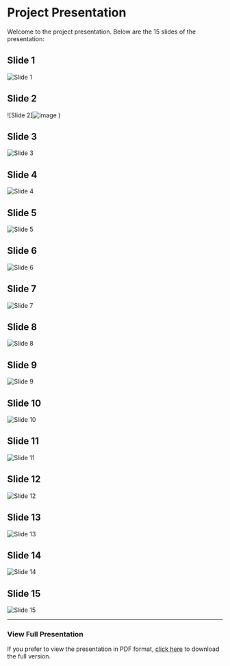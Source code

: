 # Project Presentation

Welcome to the project presentation. Below are the 15 slides of the presentation:

## Slide 1
![Slide 1](![image](https://github.com/user-attachments/assets/816aebf6-7d48-49ab-886e-c64aa8077ab7)
)

## Slide 2
![Slide 2]![image](https://github.com/user-attachments/assets/d71f8864-5262-47d6-941d-93d3f2101507)
)

## Slide 3
![Slide 3](![image](https://github.com/user-attachments/assets/27f203bd-e6d8-4b59-a021-5f01be675fa9)
)

## Slide 4
![Slide 4](![image](https://github.com/user-attachments/assets/19a6aeb7-f183-4907-8a05-2f28b090575f)
)

## Slide 5
![Slide 5](![image](https://github.com/user-attachments/assets/aabb5d12-cffd-4441-80e7-d0eaeccf49dd)
)

## Slide 6
![Slide 6](![image](https://github.com/user-attachments/assets/39ef8344-98a6-43a2-a81e-4ff502e3e697)
)

## Slide 7
![Slide 7](![image](https://github.com/user-attachments/assets/9fce17b3-0388-436d-acef-487562450384)
)

## Slide 8
![Slide 8](![image](https://github.com/user-attachments/assets/54518df6-11cc-4808-9470-3b2121455962)
)

## Slide 9
![Slide 9](![image](https://github.com/user-attachments/assets/d1583e75-3249-42fa-8f75-c7a81be1f283)
)

## Slide 10
![Slide 10](![image](https://github.com/user-attachments/assets/161b5a71-4e39-442c-9b90-8ccf2f7dfd0b)
)

## Slide 11
![Slide 11](![image](https://github.com/user-attachments/assets/7ec76bc8-0042-4d09-8f80-e67b4cce16b1)
)

## Slide 12
![Slide 12](![image](https://github.com/user-attachments/assets/c89c8519-622b-4834-a950-83d1d1c50a3d)
)

## Slide 13
![Slide 13](![image](https://github.com/user-attachments/assets/7e8d8be7-739a-455e-b2bd-d347b8b7d628)
)

## Slide 14
![Slide 14](![image](https://github.com/user-attachments/assets/dbe67043-1863-4eac-96d6-fcdf6e79d9f5)
)

## Slide 15
![Slide 15](![image](https://github.com/user-attachments/assets/4bc7a7e6-b2eb-4d29-8b73-1e16790f01e2)
)

---

### View Full Presentation

If you prefer to view the presentation in PDF format, [click here]([./path_to_your_presentation.pdf](https://drive.google.com/file/d/1yCMY4xEltl0ipeSeMZnz8tY7cBce3ltb/view?usp=sharing)) to download the full version.

